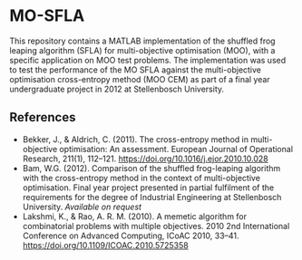 # MO-SFLA
This repository contains a MATLAB implementation of the shuffled frog leaping algorithm (SFLA) for multi-objective optimisation (MOO), with a specific application on MOO test problems. The implementation was used to test the performance of the MO SFLA against the multi-objective optimisation cross-entropy method (MOO CEM) as part of a final year undergraduate project in 2012 at Stellenbosch University. 
## References
* Bekker, J., & Aldrich, C. (2011). The cross-entropy method in multi-objective optimisation: An assessment. European Journal of Operational Research, 211(1), 112–121. https://doi.org/10.1016/j.ejor.2010.10.028
* Bam, W.G. (2012). Comparison of the shuffled frog-leaping algorithm with the cross-entropy method in the context of multi-objective optimisation. Final year project presented in partial fulfilment of the requirements for the degree of Industrial Engineering at Stellenbosch University. *Available on request*
* Lakshmi, K., & Rao, A. R. M. (2010). A memetic algorithm for combinatorial problems with multiple objectives. 2010 2nd International Conference on Advanced Computing, ICoAC 2010, 33–41. https://doi.org/10.1109/ICOAC.2010.5725358
